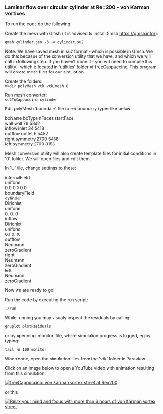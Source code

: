 ### Laminar flow over circular cylinder at Re=200 - von Karman vortices

To run the code do the following:

Create the mesh with Gmsh (it is advised to install Gmsh https://gmsh.info/):

`gmsh cylinder.geo -3 -o cylinder.su2`

Note: We have saved mesh in su2 format - which is possible in Gmsh. We do that becasue of the conversion utility that we have, and which we will call in following step. If you haven't done it - you will need to compile this utility - which is located in 'utilities' folder of freeCappuccino. This program will create mesh files for our simulation. 

Create the folders:  
`mkdir polyMesh vtk vtk/mesh 0`

Run mesh converter:  
`su2ToCappuccino cylinder`


Edit polyMesh 'boundary' file to set boundary types like below:

bcName bcType nFaces startFace  
wall wall 76 5342  
inflow inlet 34 5418  
outflow outlet 6 5452  
right symmetry 2700 5458  
left symmetry 2700 8158  


Mesh conversion utility will also create template files for initial conditions in '0' folder. We will open files and edit them.

In 'U' file, change settings to these:  

internalField  
  uniform  
  0.0 0.0 0.0  
boundaryField  
cylinder  
   Dirichlet  
    uniform  
     0. 0. 0.  
inflow  
   Dirichlet  
    uniform  
     0.1 0. 0.  
outflow  
   Neumann  
    zeroGradient  
right  
   Neumann  
    zeroGradient  
left  
   Neumann  
    zeroGradient  


Now we are ready to go!

Run the code by executing the run script:

`./run`

While running you may visualy inspect the residuals by calling:

`gnuplot plotResiduals`

or by openning 'monitor' file, where simulation progress is logged, eg by typing:

`tail -n 100 monitor`

When done, open the simulation files from the 'vtk' folder in Paraview.


Click on an image below to open a YouTube video with animation resulting from this simulation

[![freeCappuccino: von Kármán vortex street at Re=200](https://img.youtube.com/vi/hf6r8MqTjZo/0.jpg)](https://www.youtube.com/watch?v=hf6r8MqTjZo)

or this 

[![Relax your mind and focus with more than 6 hours of von Kármán vortex street](https://img.youtube.com/vi/cj4_ZOQbNsY/0.jpg)](https://www.youtube.com/watch?v=cj4_ZOQbNsY)




